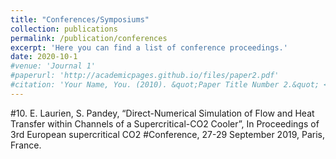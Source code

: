 ```yaml
---
title: "Conferences/Symposiums"
collection: publications
permalink: /publication/conferences
excerpt: 'Here you can find a list of conference proceedings.'
date: 2020-10-1
#venue: 'Journal 1'
#paperurl: 'http://academicpages.github.io/files/paper2.pdf'
#citation: 'Your Name, You. (2010). &quot;Paper Title Number 2.&quot; <i>Journal 1</i>. 1(2).'
---
```


#10. E. Laurien, S. Pandey, “Direct-Numerical Simulation of Flow and Heat Transfer within Channels of a Supercritical-CO2 Cooler”, In Proceedings of 3rd European supercritical CO2 #Conference, 27-29 September 2019, Paris, France.  
